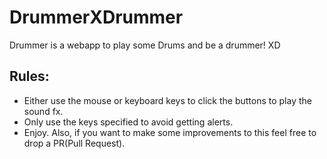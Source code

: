 # DrummerXDrummer
Drummer is a webapp to play some Drums and be a drummer! XD

## Rules:
- Either use the mouse or keyboard keys to click the buttons to play the sound fx.
- Only use the keys specified to avoid getting alerts.
- Enjoy. Also, if you want to make some improvements to this feel free to drop a PR(Pull Request).
